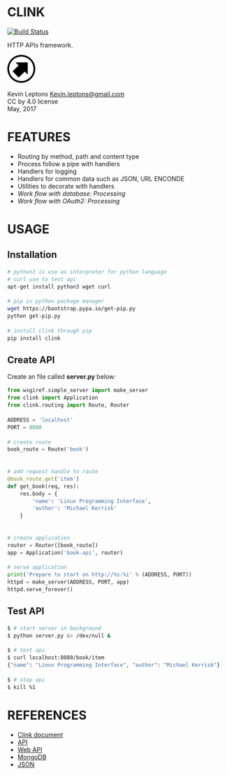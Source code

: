 # CLINK

[![Build Status](https://travis-ci.org/kevin-leptons/clink.svg?branch=master)](https://travis-ci.org/kevin-leptons/clink)

HTTP APIs framework.

![gwisp logo](asset/logo-64.png)

Kevin Leptons <Kevin.leptons@gmail.com> <br>
CC by 4.0 license <br>
May, 2017 <br>

# FEATURES

- Routing by method, path and content type
- Process follow a pipe with handlers
- Handlers for logging
- Handlers for common data such as JSON, URL ENCONDE
- Utilities to decorate with handlers
- *Work flow with database: Processing*
- *Work flow with OAuth2: Processing*

# USAGE

## Installation

```bash
# python3 is use as interpreter for python language
# curl use to test api
apt-get install python3 wget curl

# pip is python package manager
wget https://bootstrap.pypa.io/get-pip.py
python get-pip.py

# install clink through pip
pip install clink

```

## Create API

Create an file called **server.py** below:

```python
from wsgiref.simple_server import make_server
from clink import Application
from clink.routing import Route, Router

ADDRESS = 'localhost'
PORT = 8080

# create route
book_route = Route('book')


# add request handle to route
@book_route.get('item')
def get_book(req, res):
    res.body = {
        'name': 'Linux Programming Interface',
        'author': 'Michael Kerrisk'
    }


# create application
router = Router([book_route])
app = Application('book-api', router)

# serve application
print('Prepare to start on http://%s:%i' % (ADDRESS, PORT))
httpd = make_server(ADDRESS, PORT, app)
httpd.serve_forever()
```

## Test API

```bash
$ # start server in background
$ python server.py &> /dev/null &

$ # test api
$ curl localhost:8080/book/item
{"name": "Linux Programming Interface", "author": "Michael Kerrisk"}

$ # stop api
$ kill %1
```

# REFERENCES

- [Clink document](http://clink.readthedocs.io/en/latest/)
- [API](https://en.wikipedia.org/wiki/Application_programming_interface)
- [Web API](https://en.wikipedia.org/wiki/Web_API)
- [MongoDB](https://en.wikipedia.org/wiki/MongoDB)
- [JSON](https://en.wikipedia.org/wiki/JSON)
